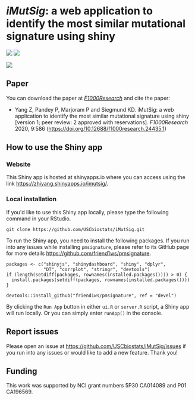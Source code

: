 # *iMutSig*: a web application to identify the most similar mutational signature using shiny

![](https://img.shields.io/badge/release%20version-1.0-green.svg)
[![](https://img.shields.io/badge/doi-10.12688/f1000research.24435-yellow.svg)](https://doi.org/10.12688/f1000research.24435.1)


![](https://f1000researchdata.s3.amazonaws.com/manuscripts/26954/c9347314-4bd6-4497-a9ff-219373b2409c_figure1.gif)

## Paper
You can download the paper at [*F1000Research*](https://doi.org/10.12688/f1000research.24435.1) and cite the paper:

- Yang Z, Pandey P, Marjoram P and Siegmund KD. iMutSig: a web application to identify the most similar mutational signature using shiny [version 1; peer review: 2 approved with reservations]. *F1000Research* 2020, 9:586 (https://doi.org/10.12688/f1000research.24435.1)

## How to use the Shiny app
### Website
This Shiny app is hosted at shinyapps.io where you can access using the link https://zhiyang.shinyapps.io/imutsig/. 

### Local installation
If you'd like to use this Shiny app locally, please type the following command in your RStudio. 

```
git clone https://github.com/USCbiostats/iMutSig.git
```

To run the Shiny app, you need to install the following packages. If you run into any issues while installing `pmsignature`, please refer to its GitHub page for more details https://github.com/friend1ws/pmsignature. 

```
packages <- c("shinyjs", "shinydashboard", "shiny", "dplyr", 
              "DT", "corrplot", "stringr", "devtools")
if (length(setdiff(packages, rownames(installed.packages()))) > 0) {
  install.packages(setdiff(packages, rownames(installed.packages())))  
}

devtools::install_github("friend1ws/pmsignature", ref = "devel")
```

By clicking the `Run App` button in either `ui.R` or `server.R` script, a Shiny app will run locally. Or you can simply enter `runApp()` in the console. 

## Report issues

Please open an issue at https://github.com/USCbiostats/iMutSig/issues if you run into any issues or would like to add a new feature. Thank you!

## Funding
This work was supported by NCI grant numbers 5P30 CA014089 and P01 CA196569.

